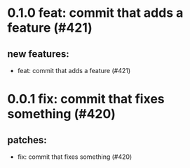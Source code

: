 # 0.1.0 feat: commit that adds a feature (#421)

## new features:
* feat: commit that adds a feature (#421)

# 0.0.1 fix: commit that fixes something (#420)

## patches:
* fix: commit that fixes something (#420)

